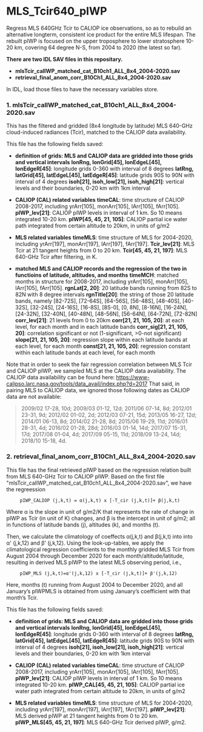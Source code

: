 # MLS_Tcir640_pIWP


Regress MLS 640GHz Tcir to CALIOP ice observations, so as to rebuild an alternative longterm, consistent ice product for the entire MLS lifespan. The rebuilt pIWP is focused on the upper troposphere to lower stratosphere 10-20 km, covering 64 degree N-S, from 2004 to 2020 (the latest so far).

**There are two IDL SAV files in this repositary.**
- **mlsTcir_calIWP_matched_cat_B10ch1_ALL_8x4_2004-2020.sav**
- **retrieval_final_anom_corr_B10Ch1_ALL_8x4_2004-2020.sav**


In IDL, load those files to have the necessary variables store.


### 1.  mlsTcir_calIWP_matched_cat_B10ch1_ALL_8x4_2004-2020.sav
This has the filtered and gridded (8x4 longitude by latitude) MLS 640-GHz cloud-induced radiances (Tcir), matched to the CALIOP data availability. 

This file has the following fields saved:
- **definition of grids: MLS and CALIOP data are gridded into those grids and vertical intervals**
**lonRng, lonGrid[45], lonEdgeL[45], lonEdgeR[45]**: 
longitude grids 0-360 with interval of 8 degrees
**latRng, latGrid[45], latEdgeL[45], latEdgeR[45]**: 
latitude grids 90S to 90N with interval of 4 degrees
**isoh[21], isoh_low[21], isoh_high[21]**: 
vertical levels and their boundaries, 0-20 km with 1km interval

 -  **CALIOP (CAL) related variables**
    **timeCAL**:  time structure of CALIOP 2008-2017, including 
              yrArr[105], monArr[105], lArr[105], fArr[105].
    **pIWP_lev[21]**: CALIOP pIWP levels in interval of 1 km. 
                  So 10 means integrated 10-20 km.
    **pIWP[45, 45, 21, 105]**: CALIOP partial ice water path integrated from certain altitude to 20km, in units of g/m2
 
 - **MLS related variables**
 **timeMLS**: time structure of MLS for 2004-2020, including 
          yrArr[197], monArr[197], lArr[197], fArr[197].
 **Tcir_lev[21]**: MLS Tcir at 21 tangent heights from 0 to 20 km. 
 **Tcir[45, 45, 21, 197]**: MLS 640-GHz Tcir after filtering, in K. 
 

 - **matched MLS and CALIOP records and the regression of the two in functioins of latitude, altitudes, and months**
 **timeMCH**: matched months in structure for 2008-2017, including 
             yrArr[105], monArr[105], 
             lArr[105], fArr[105].
  **rgnLat[2, 20]**: 20 latitude bands running from 82S to 82N with 8 degree intervals
  **rgnTitle[20]**: the string of those 20 latitude bands, namely 
          [82-72S], [72-64S], [64-56S], [56-48S], [48-40S], [40-32S], [32-24S],  [24-16S], [16-8S], [8S-0], 
          [0, 8N], [8-16N], [16-24N], [24-32N], [32-40N], [40-48N], [48-56N], [56-64N], [64-72N], [72-82N]
  **corr_lev[21]**: 21 levels from 0 to 20km 
  **corr[21, 21, 105, 20]**: at each level, for each month and in each latitude bands
  **corr_sig[21, 21, 105, 20]**: correlation significant or not (1-significant, >0-not significant)
  **slope[21, 21, 105, 20]**: regression slope within each latitude bands at each level, for each month
  **const[21, 21, 105, 20]**: regression constant within each latitude bands at each level, for each month 
 

Note that in order to seek the fair regression correlation between MLS Tcir and CALIOP pIWP, we sampled MLS at the CALIOP data availability. The CALIOP data availability can be found here: https://www-calipso.larc.nasa.gov/tools/data_avail/index.php?d=2017
That said, in pairing MLS to CALIOP data, we ignored those following dates as CALIOP data are not available:
> 2009/02 17-28, 10d;
> 2009/03 01-12, 12d;
> 2011/06 07-14, 8d;
> 2012/01 23-31, 9d;
> 2012/02 01-02, 2d;
> 2012/03 07-21, 15d;
> 2013/05 16-27, 12d;
> 2014/01 06-13, 8d;
> 2014/02 21-28, 8d;
> 2015/06 19-29, 11d;
> 2016/01 28-31, 4d;
> 2016/02 01-28, 28d;
> 2016/03 01-14, 14d;
> 2017/07 15-31, 17d;
> 2017/08 01-04, 4d;
> 2017/09 05-15, 11d;
> 2018/09 13-24, 14d;
> 2018/10 15-18, 4d.






### 2.  retrieval_final_anom_corr_B10Ch1_ALL_8x4_2004-2020.sav
This file has the final retrieved pIWP based on the regression relation built from MLS 640-GHz Tcir to CALIOP pIWP.
Based on the first file "mlsTcir_calIWP_matched_cat_B10ch1_ALL_8x4_2004-2020.sav", we have the regreession 

         pIWP_CALIOP (j,k,t) = α(j,k,t) x [-T_cir (j,k,t)]+ β(j,k,t)      

Where α is the slope in unit of g/m2/K that represents the rate of change in pIWP as Tcir (in unit of K) changes, and β is the intercept in unit of g/m2; all in functions of latitude bands (j), altitudes (k), and months (t). 

Then, we calculate the climatology of coeffects α(j,k,t) and β(j,k,t) into into α' (j,k,12) and β' (j,k,12). Using the look-up-tables, we apply the climatological regression coefficients to the monthly gridded MLS Tcir from August 2004 through December 2020 for each month/altitude/latitude, resulting in derived MLS pIWP to the latest MLS observing period, i.e.,

         pIWP_MLS (j,k,t)=α'(j,k,12) x [-T_cir (j,k,t)]+ β'(j,k,12)                
Here, months (t) running from August 2004 to December 2020, and all January’s pIWPMLS is obtained from using January’s coefficient with that month’s Tcir. 


This file has the following fields saved:
 -  **definition of grids: MLS and CALIOP data are gridded into those grids and vertical intervals**
    **lonRng, lonGrid[45], lonEdgeL[45], lonEdgeR[45]**: longitude grids 0-360 with interval of 8 degrees
    **latRng, latGrid[45], latEdgeL[45], latEdgeR[45]**: latitude grids 90S to 90N with interval of 4 degrees
    **isoh[21], isoh_low[21], isoh_high[21]**: vertical levels and their boundaries, 0-20 km with 1km interval


 -  **CALIOP (CAL) related variables**
    **timeCAL**:  time structure of CALIOP 2008-2017, including 
              yrArr[105], monArr[105], lArr[105], fArr[105].
    **pIWP_lev[21]**: CALIOP pIWP levels in interval of 1 km. 
                  So 10 means integrated 10-20 km.
    **pIWP_CAL[45, 45, 21, 105]**: CALIOP partial ice water path integrated from certain altitude to 20km, in units of g/m2
 
 
 -  **MLS related variables**
    **timeMLS**: time structure of MLS for 2004-2020, including 
          yrArr[197], monArr[197], lArr[197], fArr[197].
    **pIWP_lev[21]**: MLS derived pIWP  at 21 tangent heights from 0 to 20 km. 
    **pIWP_MLS[45, 45, 21, 197]**: MLS 640-GHz Tcir derived pIWP, g/m2. 
    
    
